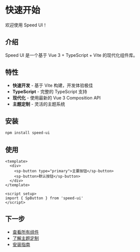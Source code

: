 # 快速开始

欢迎使用 Speed UI！

## 介绍

Speed UI 是一个基于 Vue 3 + TypeScript + Vite 的现代化组件库。

## 特性

- **快速开发** - 基于 Vite 构建，开发体验极佳
- **TypeScript** - 完整的 TypeScript 支持
- **现代化** - 使用最新的 Vue 3 Composition API
- **主题定制** - 灵活的主题系统

## 安装

```bash
npm install speed-ui
```

## 使用

```vue
<template>
  <div>
    <sp-button type="primary">主要按钮</sp-button>
    <sp-button>默认按钮</sp-button>
  </div>
</template>

<script setup>
import { SpButton } from 'speed-ui'
</script>
```

## 下一步

- [查看所有组件](/components/)
- [了解主题定制](/guide/theming)
- [安装指南](/guide/installation)
